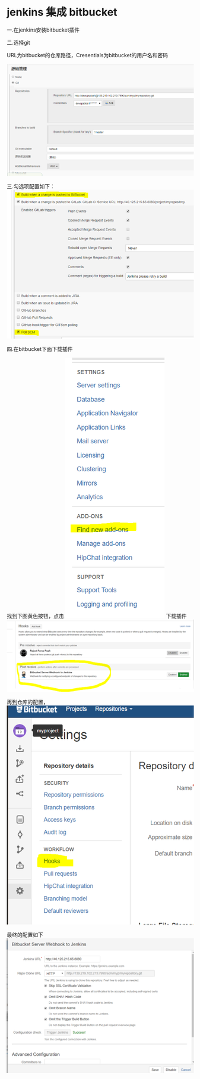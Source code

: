 # jenkins 集成 bitbucket #
一.在jenkins安装bitbucket插件

二.选择git

URL为bitbucket的仓库路径，Cresentials为bitbucket的用户名和密码

![](pic/jenkins-bitbucket/2.PNG)

三.勾选项配置如下：
![](pic/jenkins-bitbucket/1.PNG)

四.在bitbucket下面下载插件

找到下图黄色按钮，点击
![](pic/jenkins-bitbucket/4.PNG)
下载插件
![](pic/jenkins-bitbucket/3.PNG)

再到仓库的配置，
![](pic/jenkins-bitbucket/5.PNG)

最终的配置如下
![](pic/jenkins-bitbucket/6.PNG)